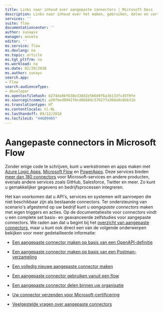 ```yaml
---
title: Links naar inhoud over aangepaste connectors | Microsoft Docs
description: Links naar inhoud over het maken, gebruiken, delen en certificeren van aangepaste connectors.
services: ''
suite: flow
documentationcenter: ''
author: sunaysv
manager: anneta
editor: ''
ms.service: flow
ms.devlang: na
ms.topic: article
ms.tgt_pltfrm: na
ms.workload: na
ms.date: 01/29/2018
ms.author: sunayv
search.app:
- Flow
search.audienceType:
- developer
ms.openlocfilehash: b274da0bf638e338d2e566d9f6a3b133fc45f9fe
ms.sourcegitcommit: a20fbed9941f0cd8b69dc579277a30da9c8bb31b
ms.translationtype: HT
ms.contentlocale: nl-NL
ms.lasthandoff: 09/12/2018
ms.locfileid: "44689405"
---
```

# <a name="custom-connectors-in-microsoft-flow"></a>Aangepaste connectors in Microsoft Flow

Zonder enige code te schrijven, kunt u werkstromen en apps maken met [Azure Logic Apps](https://azure.microsoft.com/services/logic-apps), [Microsoft Flow](https://flow.microsoft.com) en [PowerApps](https://powerapps.microsoft.com). Deze services bieden [meer dan 180 connectors](https://docs.microsoft.com/connectors/) voor Microsoft-services en andere producten, evenals andere services zoals GitHub, Salesforce, Twitter en meer. Zo kunt u gemakkelijker gegevens en bedrijfsprocessen integreren. 

Het kan voorkomen dat u API's, services en systemen wilt aanroepen die niet beschikbaar zijn als bestaande connectors. Ter ondersteuning van scenario's afgestemd op uw bedrijf kunt u *aangepaste connectors* maken met eigen triggers en acties. Op de documentatiesite voor connectors vindt u een complete set basis- en geavanceerde zelfstudies voor aangepaste connectors. We raden aan dat u begint bij het [overzicht van aangepaste connectors](https://docs.microsoft.com/connectors/custom-connectors/), maar u kunt ook direct een van de volgende onderwerpen bekijken voor meer gedetailleerde informatie:

* [Een aangepaste connector maken op basis van een OpenAPI-definitie](https://docs.microsoft.com/connectors/custom-connectors/define-openapi-definition)

* [Een aangepaste connector maken op basis van een Postman-verzameling](https://docs.microsoft.com/connectors/custom-connectors/define-postman-collection)

* [Een volledig nieuwe aangepaste connector maken](https://docs.microsoft.com/connectors/custom-connectors/define-blank)

* [Een aangepaste connector gebruiken vanuit een flow](https://docs.microsoft.com/connectors/custom-connectors/use-custom-connector-flow)

* [Een aangepaste connector delen binnen uw organisatie](https://docs.microsoft.com/connectors/custom-connectors/share)

* [Uw connector verzenden voor Microsoft-certificering](https://docs.microsoft.com/connectors/custom-connectors/submit-certification)

* [Veelgestelde vragen over aangepaste connectors](https://docs.microsoft.com/connectors/custom-connectors/faq)
